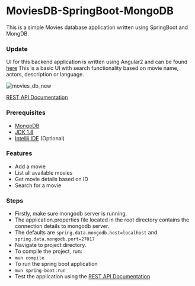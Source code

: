 # MoviesDB-SpringBoot-MongoDB
This is a simple Movies database application written using SpringBoot and MongDB. 

### Update 
UI for this backend application is written using Angular2 and can be found [here](https://github.com/phanikiranthaticharla/moviesdb-ui-angular2/)
This is a basic UI with search functionality based on movie name, actors, description or language. 

![movies_db_new](https://user-images.githubusercontent.com/8190677/128954429-c6f66ca4-8ddf-48a1-8a30-9f29ad5195b0.png)



[REST API Documentation ](https://documenter.getpostman.com/view/4456235/TzskEiFE)

### Prerequisites
* [MongoDB](https://docs.mongodb.com/manual/installation/)
* [JDK 1.8](https://www.oracle.com/java/technologies/javase/javase-jdk8-downloads.html)
* [Intellij IDE](https://www.jetbrains.com/idea/) (Optional)

### Features 
* Add a movie
* List all available movies 
* Get movie details based on ID 
* Search for a movie 

### Steps

* Firstly, make sure mongodb server is running.
* The application.properties file located in the root directory contains the connection details to mongodb server. 
* The defaults are `spring.data.mongodb.host=localhost` and `spring.data.mongodb.port=27017`
* Navigate to project directory. 
* To compile the project, run: 
* `mvn compile`
* To run the spring boot application 
* `mvn spring-boot:run`
* Test the application using the [REST API Documentation ](https://documenter.getpostman.com/view/4456235/TzskEiFE) 
